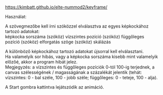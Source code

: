 https://kimbatt.github.io/elte-nummod2/keyframe/

Használat:  
  
A szövegmezőbe kell írni szóközzel elválasztva az egyes képkockához tartozó adatokat:  
képkocka sorszáma (szóköz) vízszintes pozíció (szóköz) függőleges pozíció (szóköz) elforgatás szöge (szóköz) skálázás  
  
A különböző képkockához tartozó adatokat újsorral kell elválasztani.  
Ha valamelyik sor hibás, vagy a képkocka sorszáma kisebb mint valamelyik előzőé, akkor a program hibát jelez.  
Megjegyzés: a vízszintes és függőleges pozíciók 0-tól 100-ig terjednek, a canvas szélességének / magasságának a százalékát jelentik (tehát: vízszintes: 0 - bal széle, 100 - jobb széle; függőleges: 0 - teteje, 100 - alja).  
  
A Start gombra kattintva lejátszódik az animáció.
